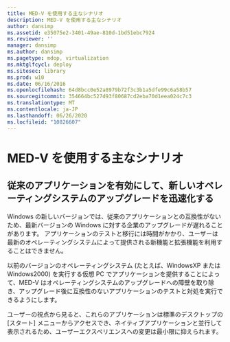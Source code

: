 ```yaml
---
title: MED-V を使用する主なシナリオ
description: MED-V を使用する主なシナリオ
author: dansimp
ms.assetid: e35075e2-3401-49ae-810d-1bd51ebc7924
ms.reviewer: ''
manager: dansimp
ms.author: dansimp
ms.pagetype: mdop, virtualization
ms.mktglfcycl: deploy
ms.sitesec: library
ms.prod: w10
ms.date: 06/16/2016
ms.openlocfilehash: 64d8bcc0e52a8979b72f3c3b1a5dfe99c6a58b57
ms.sourcegitcommit: 354664bc527d93f80687cd2eba70d1eea024c7c3
ms.translationtype: MT
ms.contentlocale: ja-JP
ms.lasthandoff: 06/26/2020
ms.locfileid: "10826607"
---
```

# MED-V を使用する主なシナリオ


## 従来のアプリケーションを有効にして、新しいオペレーティングシステムのアップグレードを迅速化する


Windows の新しいバージョンでは、従来のアプリケーションとの互換性がないため、最新バージョンの Windows に対する企業のアップグレードが遅れることがあります。 アプリケーションのテストと移行には時間がかかり、ユーザーは最新のオペレーティングシステムによって提供される新機能と拡張機能を利用することはできません。

以前のバージョンのオペレーティングシステム (たとえば、WindowsXP または Windows2000) を実行する仮想 PC でアプリケーションを提供することによって、MED-V はオペレーティングシステムのアップグレードへの障壁を取り除き、アップグレード後に互換性のないアプリケーションのテストと対処を実行できるようにします。

ユーザーの視点から見ると、これらのアプリケーションは標準のデスクトップの [スタート] メニューからアクセスでき、ネイティブアプリケーションと並行して表示されるため、ユーザーエクスペリエンスへの変更は最小限に抑えられます。

 

 






